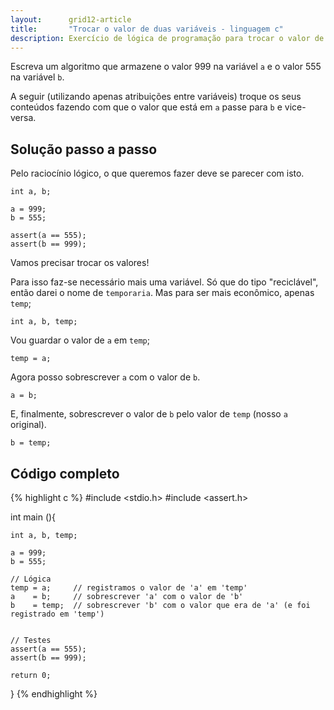 ```yaml
---
layout:      grid12-article
title:       "Trocar o valor de duas variáveis - linguagem c"
description: Exercício de lógica de programação para trocar o valor de duas variáveis.
---
```


Escreva um algoritmo que armazene o valor 999 na variável `a` e o valor 555 na variável `b`.

A seguir (utilizando apenas atribuições entre variáveis) troque os seus conteúdos
fazendo com que o valor que está em `a` passe para `b` e vice-versa.



Solução passo a passo
---

Pelo raciocínio lógico, o que queremos fazer deve se parecer com isto.

	int a, b;

	a = 999;
	b = 555;

	assert(a == 555);
	assert(b == 999);

Vamos precisar trocar os valores!

Para isso faz-se necessário mais uma variável. Só que do tipo "reciclável", então darei o nome de `temporaria`.
Mas para ser mais econômico, apenas `temp`;

	int a, b, temp;


Vou guardar o valor de `a` em `temp`;

	temp = a;

Agora posso sobrescrever `a` com o valor de `b`.

	a = b;

E, finalmente, sobrescrever o valor de `b` pelo valor de `temp` (nosso `a` original).

	b = temp;



Código completo
---

{% highlight c %}
#include <stdio.h>
#include <assert.h>

int main (){

    int a, b, temp;

    a = 999;
    b = 555;

    // Lógica
    temp = a;	  // registramos o valor de 'a' em 'temp'
    a    = b;	  // sobrescrever 'a' com o valor de 'b'
    b    = temp;  // sobrescrever 'b' com o valor que era de 'a' (e foi registrado em 'temp')


    // Testes 
    assert(a == 555);
    assert(b == 999);

    return 0;
}
{% endhighlight %}



